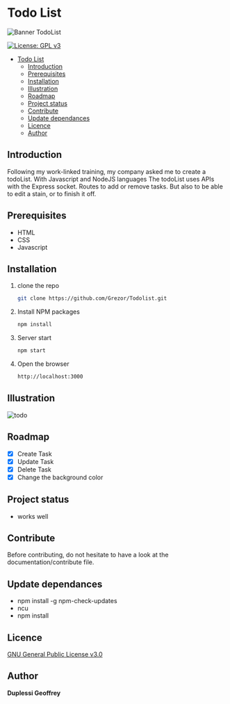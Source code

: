 # Todo List
![Banner TodoList](https://user-images.githubusercontent.com/38507456/94993548-1e7ffb00-0592-11eb-8f35-e688fd923d24.png)

[![License: GPL v3](https://img.shields.io/badge/License-GPL%20v3-blue.svg)](http://www.gnu.org/licenses/gpl-3.0)
- [Todo List](#todo-list)
  - [Introduction](#introduction)
  - [Prerequisites](#prerequisites)
  - [Installation](#installation)
  - [Illustration](#illustration)
  - [Roadmap](#roadmap)
  - [Project status](#project-status)
  - [Contribute](#contribute)
  - [Update dependances](#update-dependances)
  - [Licence](#licence)
  - [Author](#author)

## Introduction
Following my work-linked training, my company asked me to create a todoList. With Javascript and NodeJS languages
The todoList uses APIs with the Express socket. Routes to add or remove tasks. But also to be able to edit 
a stain, or to finish it off.

## Prerequisites
* HTML
* CSS
* Javascript

## Installation
1. clone the repo
   ```sh
   git clone https://github.com/Grezor/Todolist.git
   ```
2. Install NPM packages
   ```sh
   npm install
   ```
3. Server start
   ```sh
   npm start
   ```
4. Open the browser
   ```sh
   http://localhost:3000
   ```

## Illustration
![todo](https://user-images.githubusercontent.com/38507456/120164327-bfdf4f80-c1fa-11eb-9f6b-deff1ca2cca3.png)

## Roadmap
- [x] Create Task
- [x] Update Task
- [x] Delete Task
- [x] Change the background color

## Project status
- works well

## Contribute
Before contributing, do not hesitate to have a look at the documentation/contribute file.

## Update dependances
- npm install -g npm-check-updates
- ncu
- npm install

## Licence
[GNU General Public License v3.0](https://choosealicense.com/licenses/gpl-3.0/)

## Author
**Duplessi Geoffrey** 